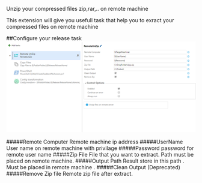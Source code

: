 Unzip your compressed files zip,rar,.. on remote machine

This extension will give you usefull task that help you to exract your compressed files on remote machine

##Configure your release task
![details](screen1.png)

#####Remote Computer
    Remote machine ip address
#####UserName
    User name on remote machine with privilage
#####Password
    password for remote user name
#####Zip File
    File that you want to extract. Path must be placed on remote machine.
#####Output Path
    Result store in this path . Must be placed in remote machine .
#####Clean Output (Deprecated)
#####Remove Zip file
    Remote zip file after extract.
